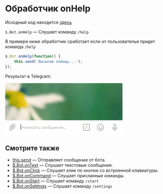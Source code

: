# Обработчик onHelp

Исходный код находится 
[здесь](https://github.com/classtype/app.init/tree/master/examples/bot.onCommand)

`$.Bot.onHelp` — Слушает команду `/help`

В примере ниже обработчик сработает если от пользователья придет команда `/help`

```js
$.Bot.onHelp(function() {
    this.send('Высылаю помощь...');
});
```

Результат в Telegram:

<span class="img">![](./img/bot.onHelp.gif)</span>



## Смотрите также

- [this.send](./bot.this.send.md) — Отправляет сообщение от бота.
- [$.Bot.onText](./bot.onText.md) — Слушает текстовые сообщения.
- [$.Bot.onClick](./bot.onClick.md) — Слушает клик по кнопке со встроенной клавиатуры.
- [$.Bot.onCommand](./bot.onCommand.md) — Слушает присланные команды.
- [$.Bot.onStart](./bot.onStart.md) — Слушает команду `/start`
- [$.Bot.onSettings](./bot.onSettings.md) — Слушает команду `/settings`
